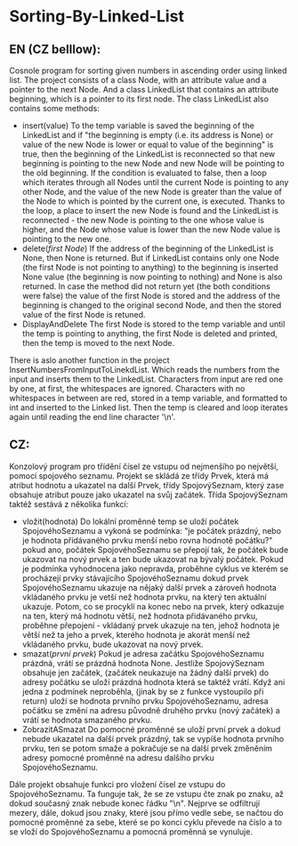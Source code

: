 # Sorting-By-Linked-List
## EN (CZ belllow):
Cosnole program for sorting given numbers in ascending order using linked list.
The project consists of a class Node, with an attribute value and a pointer to the next Node. And a class LinkedList that contains an attribute beginning, which is a pointer to its first node. The class LinkedList also contains some methods:
- insert(value) To the temp variable is saved the beginning of the LinkedList and if "the beginning is empty (i.e. its address is None) or value of the new Node is lower or equal to value of the beginning" is true, then the beginning of the LinkedList is reconnected so that new beginning is pointing to the new Node and new Node will be pointing to the old beginning. If the condition is evaluated to false, then a loop which iterates through all Nodes until the current Node is pointing to any other Node, and the value of the new Node is greater than the value of the Node to which is pointed by the current one, is executed. Thanks to the loop, a place to insert the new Node is found and the LinkedList is reconnected - the new Node is pointing to the one whose value is higher, and the Node whose value is lower than the new Node value is pointing to the new one.
- delete(*first Node*) If the address of the beginning of the LinkedList is None, then None is returned. But if LinkedList contains only one Node (the first Node is not pointing to anything) to the beginning is inserted None value (the beginning is now pointing to nothing) and None is also returned. In case the method did not return yet (the both conditions were false) the value of the first Node is stored and the address of the beginning is changed to the original second Node, and then the stored value of the first Node is retuned.
- DisplayAndDelete The first Node is stored to the temp variable and until the temp is pointing to anything, the first Node is deleted and printed, then the temp is moved to the next Node.

There is aslo another function in the project InsertNumbersFromInputToLinekdList. Which reads the numbers from the input and inserts them to the LinkedList. Characters from input are red one by one, at first, the whitespaces are ignored. Characters with no whitespaces in between are red, stored in a temp variable, and formatted to int and inserted to the Linked list. Then the temp is cleared and loop iterates again until reading the end line character '\n'.

## CZ:
Konzolový program pro třídění čísel ze vstupu od nejmenšího po největší, pomocí spojového seznamu.
Projekt se skládá ze třídy Prvek, která má atribut hodnotu a ukazatel na další Prvek, třídy SpojovýSeznam, který zase obsahuje atribut pouze jako ukazatel na svůj začátek. Třída SpojovýSeznam taktéž sestává z několika funkcí:
- vložit(hodnota) Do lokální proměnné temp se uloží počátek SpojovéhoSeznamu a vykoná se podmínka: "je počátek prázdný, nebo je hodnota přidávaného prvku menší nebo rovna hodnotě počátku?" pokud ano, počátek SpojovéhoSeznamu se přepojí tak, že počátek bude ukazovat na nový prvek a ten bude ukazovat na bývalý počátek. Pokud je podmínka vyhodnocena jako nepravda, proběhne cyklus ve kterém se procházejí prvky stávajícího SpojovéhoSeznamu dokud prvek SpojovéhoSeznamu ukazuje na nějaký další prvek a zároveň hodnota vkládaného prvku je vetší než hodnota prvku, na který ten aktuální ukazuje. Potom, co se procyklí na konec nebo na prvek, který odkazuje na ten, který má hodnotu větší, než hodnota přidávaného prvku, proběhne přepojení - vkládaný prvek ukazuje na ten, jehož hodnota je větší než ta jeho a prvek, kterého hodnota je akorát menší než vkládaného prvku, bude ukazovat na nový prvek.
- smazat(*první prvek*) Pokud je adresa začátku SpojovéhoSeznamu prázdná, vrátí se prázdná hodnota None. Jestliže SpojovýSeznam obsahuje jen začátek, (začátek neukazuje na žádný další prvek) do adresy počátku se uloží prázdná hodnota která se taktéž vrátí. Když ani jedna z podmínek neproběhla, (jinak by se z funkce vystoupilo při return) uloží se hodnota prvního prvku SpojovéhoSeznamu, adresa počátku se změní na adresu původně druhého prvku (nový začátek) a vrátí se hodnota smazaného prvku.
- ZobrazitASmazat Do pomocné proměnné se uloží první prvek a dokud nebude ukazatel na další prvek prázdný, tak se vypíše hodnota prvního prvku, ten se potom smaže a pokračuje se na další prvek změněním adresy pomocné proměnné na adresu dalšího prvku SpojovéhoSeznamu.

Dále projekt obsahuje funkci pro vložení čísel ze vstupu do SpojovéhoSeznamu. Ta funguje tak, že se ze vstupu čte znak po znaku, až dokud současný znak nebude konec řádku "\n". Nejprve se odfiltrují mezery, dále, dokud jsou znaky, které jsou přímo vedle sebe, se načtou do pomocné proměnné za sebe, které se po konci cyklu převede na číslo a to se vloží do SpojovéhoSeznamu a pomocná proměnná se vynuluje.
